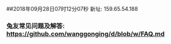 ##2018年09月28日07时12分07秒 新址: 159.65.54.188
### 兔友常见问题及解答: https://github.com/wanggonging/d/blob/w/FAQ.md
